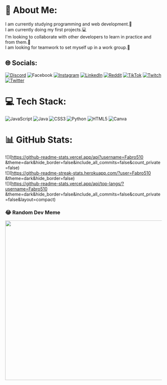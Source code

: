 # 💫 About Me:
I am currently studying programming and web development.📖<br>I am currently doing my first projects.💻<br>I'm looking to collaborate with other developers to learn in practice and from them.💬<br>I am looking for teamwork to set myself up in a work group.🌟


## 🌐 Socials:
[![Discord](https://img.shields.io/badge/Discord-%237289DA.svg?logo=discord&logoColor=white)](https://discord.gg/fabro1933) ![Facebook](https://img.shields.io/badge/Facebook-%231877F2.svg?logo=Facebook&logoColor=white) [![Instagram](https://img.shields.io/badge/Instagram-%23E4405F.svg?logo=Instagram&logoColor=white)](https://instagram.com/@fabrizio._.alejandro) [![LinkedIn](https://img.shields.io/badge/LinkedIn-%230077B5.svg?logo=linkedin&logoColor=white)](https://linkedin.com/in/https://www.linkedin.com/in/fabrizio-chungara-0b367a27a/) [![Reddit](https://img.shields.io/badge/Reddit-%23FF4500.svg?logo=Reddit&logoColor=white)](https://reddit.com/user/fabro_510) [![TikTok](https://img.shields.io/badge/TikTok-%23000000.svg?logo=TikTok&logoColor=white)](https://tiktok.com/@fabro510) [![Twitch](https://img.shields.io/badge/Twitch-%239146FF.svg?logo=Twitch&logoColor=white)](https://twitch.tv/fa_bri510) [![Twitter](https://img.shields.io/badge/Twitter-%231DA1F2.svg?logo=Twitter&logoColor=white)](https://twitter.com/@fabro51595301) 

# 💻 Tech Stack:
![JavaScript](https://img.shields.io/badge/javascript-%23323330.svg?style=for-the-badge&logo=javascript&logoColor=%23F7DF1E) ![Java](https://img.shields.io/badge/java-%23ED8B00.svg?style=for-the-badge&logo=java&logoColor=white) ![CSS3](https://img.shields.io/badge/css3-%231572B6.svg?style=for-the-badge&logo=css3&logoColor=white) ![Python](https://img.shields.io/badge/python-3670A0?style=for-the-badge&logo=python&logoColor=ffdd54) ![HTML5](https://img.shields.io/badge/html5-%23E34F26.svg?style=for-the-badge&logo=html5&logoColor=white) ![Canva](https://img.shields.io/badge/Canva-%2300C4CC.svg?style=for-the-badge&logo=Canva&logoColor=white) 
# 📊 GitHub Stats:
![](https://github-readme-stats.vercel.app/api?username=Fabro510 &theme=dark&hide_border=false&include_all_commits=false&count_private=false)<br/>
![](https://github-readme-streak-stats.herokuapp.com/?user=Fabro510 &theme=dark&hide_border=false)<br/>
![](https://github-readme-stats.vercel.app/api/top-langs/?username=Fabro510 &theme=dark&hide_border=false&include_all_commits=false&count_private=false&layout=compact)

### 😂 Random Dev Meme
<img src="https://rm.up.railway.app/" width="512px"/>


